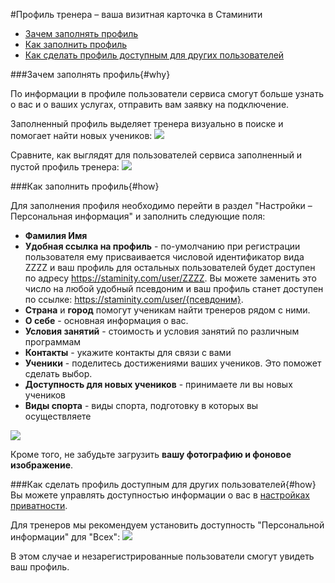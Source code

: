 #Профиль тренера – ваша визитная карточка в Стаминити

* [Зачем заполнять профиль](#why)
* [Как заполнить профиль](#how)
* [Как сделать профиль доступным для других пользователей](#privacy)

###Зачем заполнять профиль{#why}

По информации в профиле пользователи сервиса смогут больше узнать о вас и о ваших услугах, отправить вам заявку на подключение.

Заполненный профиль выделяет тренера визуально в поиске и помогает найти новых учеников:
![](http://content.staminity.com/assets/images/coaching/find-coach.gif)

Сравните, как выглядят для пользователей сервиса заполненный и пустой профиль тренера:
![](http://content.staminity.com/assets/images/coaching/compare-profiles.png)

###Как заполнить профиль{#how}

Для заполнения профиля необходимо перейти в раздел "Настройки – Персональная информация" и заполнить следующие поля:
* **Фамилия Имя** 
* **Удобная ссылка на профиль** - по-умолчанию при регистрации пользователя ему присваивается числовой идентификатор вида ZZZZ и ваш профиль для остальных пользователей будет доступен по адресу https://staminity.com/user/ZZZZ. Вы можете заменить это число на любой удобный псевдоним и ваш профиль станет доступен по ссылке: https://staminity.com/user/{псевдоним}.
* **Страна** и **город** помогут ученикам найти тренеров рядом с ними. 
* **О себе** - основная информация о вас.
* **Условия занятий** - стоимость и условия занятий по различным программам  
* **Контакты** - укажите контакты для связи с вами
* **Ученики** - поделитесь достижениями ваших учеников. Это поможет сделать выбор.
* **Доступность для новых учеников** - принимаете ли вы новых учеников
* **Виды спорта** - виды спорта, подготовку в которых вы осуществляете

![](http://content.staminity.com/assets/images/coaching/coach-fill-settings.png)

Кроме того, не забудьте загрузить **вашу фотографию и фоновое изображение**. 

###Как сделать профиль доступным для других пользователей{#how}
Вы можете управлять доступностью информации о вас в [настройках приватности](/basics/privacy-settings.md).

Для тренеров мы рекомендуем установить доступность "Персональной информации" для "Всех":
![](http://content.staminity.com/assets/images/coaching/privacy-personal.png)

В этом случае и незарегистрированные пользователи смогут увидеть ваш профиль.

